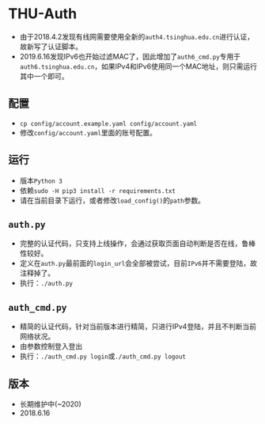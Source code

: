 # THU-Auth
- 由于2018.4.2发现有线网需要使用全新的`auth4.tsinghua.edu.cn`进行认证，故新写了认证脚本。
- 2019.6.16发现IPv6也开始过滤MAC了，因此增加了`auth6_cmd.py`专用于`auth6.tsinghua.edu.cn`，如果IPv4和IPv6使用同一个MAC地址，则只需运行其中一个即可。

## 配置
- `cp config/account.example.yaml config/account.yaml`
- 修改`config/account.yaml`里面的账号配置。

## 运行
- 版本`Python 3`
- 依赖`sudo -H pip3 install -r requirements.txt`
- 请在当前目录下运行，或者修改`load_config()`的`path`参数。

## `auth.py`
- 完整的认证代码，只支持上线操作，会通过获取页面自动判断是否在线，鲁棒性较好。
- 定义在`auth.py`最前面的`login_url`会全部被尝试，目前`IPv6`并不需要登陆，故注释掉了。
- 执行：`./auth.py`

## `auth_cmd.py`
- 精简的认证代码，针对当前版本进行精简，只进行IPv4登陆，并且不判断当前网络状况。
- 由参数控制登入登出
- 执行：`./auth_cmd.py login`或`./auth_cmd.py logout`

## 版本
- 长期维护中(~2020)
- 2018.6.16